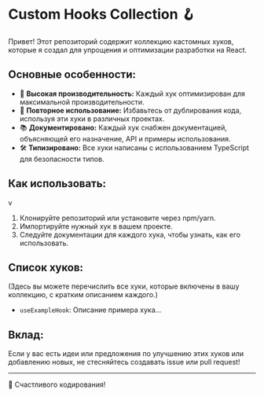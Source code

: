 # Custom Hooks Collection 🪝

Привет! Этот репозиторий содержит коллекцию кастомных хуков, которые я создал для упрощения и оптимизации разработки на React.

## Основные особенности:

- 🚀 **Высокая производительность:** Каждый хук оптимизирован для максимальной производительности.
- 🔄 **Повторное использование:** Избавьтесь от дублирования кода, используя эти хуки в различных проектах.
- 📚 **Документировано:** Каждый хук снабжен документацией, объясняющей его назначение, API и примеры использования.
- 🛠 **Типизировано:** Все хуки написаны с использованием TypeScript для безопасности типов.

## Как использовать:
v
1. Клонируйте репозиторий или установите через npm/yarn.
2. Импортируйте нужный хук в вашем проекте.
3. Следуйте документации для каждого хука, чтобы узнать, как его использовать.

## Список хуков:

(Здесь вы можете перечислить все хуки, которые включены в вашу коллекцию, с кратким описанием каждого.)

- `useExampleHook`: Описание примера хука...

## Вклад:

Если у вас есть идеи или предложения по улучшению этих хуков или добавлению новых, не стесняйтесь создавать issue или pull request!

---

🚀 Счастливого кодирования!
